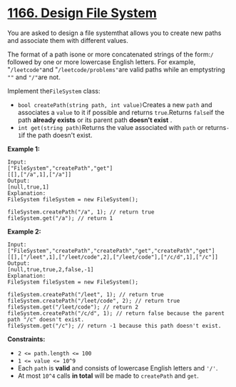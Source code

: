 # [1166. Design File System](https://leetcode.com/problems/design-file-system/description/)

You are asked to design a file systemthat allows you to create new paths and associate them with different values.

The format of a path isone or more concatenated strings of the form:`/` followed by one or more lowercase English letters. For example, "`/leetcode"`and "`/leetcode/problems"`are valid paths while an emptystring `""` and `"/"`are not.

Implement the`FileSystem` class:

- `bool createPath(string path, int value)`Creates a new `path` and associates a `value` to it if possible and returns `true`.Returns `false`if the path **already exists**  or its parent path **doesn't exist** .
- `int get(string path)`Returns the value associated with `path` or returns`-1`if the path doesn't exist.

**Example 1:** 

```
Input: 
["FileSystem","createPath","get"]
[[],["/a",1],["/a"]]
Output: 
[null,true,1]
Explanation: 
FileSystem fileSystem = new FileSystem();

fileSystem.createPath("/a", 1); // return true
fileSystem.get("/a"); // return 1
```

**Example 2:** 

```
Input: 
["FileSystem","createPath","createPath","get","createPath","get"]
[[],["/leet",1],["/leet/code",2],["/leet/code"],["/c/d",1],["/c"]]
Output: 
[null,true,true,2,false,-1]
Explanation: 
FileSystem fileSystem = new FileSystem();

fileSystem.createPath("/leet", 1); // return true
fileSystem.createPath("/leet/code", 2); // return true
fileSystem.get("/leet/code"); // return 2
fileSystem.createPath("/c/d", 1); // return false because the parent path "/c" doesn't exist.
fileSystem.get("/c"); // return -1 because this path doesn't exist.
```

**Constraints:** 

- `2 <= path.length <= 100`
- `1 <= value <= 10^9`
- Each `path` is **valid**  and consists of lowercase English letters and `'/'`.
- At most `10^4` calls **in total**  will be made to `createPath` and `get`.